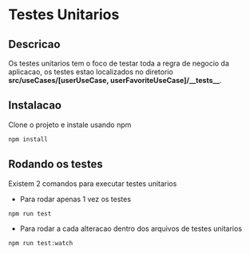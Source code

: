 # Testes Unitarios

## Descricao

Os testes unitarios tem o foco de testar toda a regra de negocio da aplicacao, os testes estao localizados no diretorio **src/useCases/[userUseCase, userFavoriteUseCase]/\_\_tests\_\_**.

## Instalacao

Clone o projeto e instale usando npm

```bash
npm install
```

## Rodando os testes

Existem 2 comandos para executar testes unitarios

- Para rodar apenas 1 vez os testes

```bash
npm run test
```

- Para rodar a cada alteracao dentro dos arquivos de testes unitarios

```bash
npm run test:watch
```
